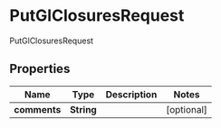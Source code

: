 

# PutGlClosuresRequest

PutGlClosuresRequest

## Properties

| Name | Type | Description | Notes |
|------------ | ------------- | ------------- | -------------|
|**comments** | **String** |  |  [optional] |



